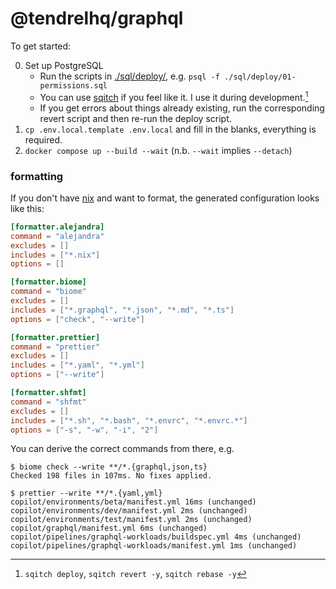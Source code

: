 # @tendrelhq/graphql

To get started:

0. Set up PostgreSQL
   - Run the scripts in [./sql/deploy/](./sql/deploy),
     e.g. `psql -f ./sql/deploy/01-permissions.sql`
   - You can use [sqitch] if you feel like it. I use it during development.[^1]
   - If you get errors about things already existing, run the corresponding
     revert script and then re-run the deploy script.
1. `cp .env.local.template .env.local` and fill in the blanks, everything is required.
2. `docker compose up --build --wait` (n.b. `--wait` implies `--detach`)

### formatting

If you don't have [nix] and want to format, the generated configuration looks
like this:

```toml
[formatter.alejandra]
command = "alejandra"
excludes = []
includes = ["*.nix"]
options = []

[formatter.biome]
command = "biome"
excludes = []
includes = ["*.graphql", "*.json", "*.md", "*.ts"]
options = ["check", "--write"]

[formatter.prettier]
command = "prettier"
excludes = []
includes = ["*.yaml", "*.yml"]
options = ["--write"]

[formatter.shfmt]
command = "shfmt"
excludes = []
includes = ["*.sh", "*.bash", "*.envrc", "*.envrc.*"]
options = ["-s", "-w", "-i", "2"]
```

You can derive the correct commands from there, e.g.

```
$ biome check --write **/*.{graphql,json,ts}
Checked 198 files in 107ms. No fixes applied.

$ prettier --write **/*.{yaml,yml}
copilot/environments/beta/manifest.yml 16ms (unchanged)
copilot/environments/dev/manifest.yml 2ms (unchanged)
copilot/environments/test/manifest.yml 2ms (unchanged)
copilot/graphql/manifest.yml 6ms (unchanged)
copilot/pipelines/graphql-workloads/buildspec.yml 4ms (unchanged)
copilot/pipelines/graphql-workloads/manifest.yml 1ms (unchanged)
```

[^1]: `sqitch deploy`, `sqitch revert -y`, `sqitch rebase -y`

[nix]: https://nixos.org/download/
[sqitch]: https://sqitch.org/
